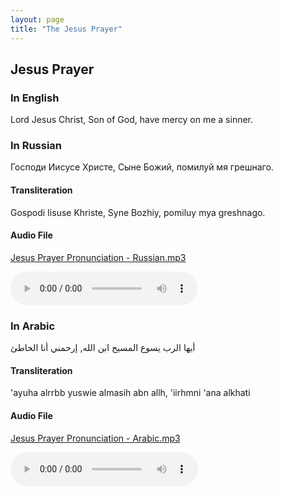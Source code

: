 ```yaml
---
layout: page
title: "The Jesus Prayer"
---
```


## Jesus Prayer

### In English

Lord Jesus Christ, Son of God, have mercy on me a sinner.

### In Russian

Господи Иисусе Христе, Сыне Божий, помилуй мя грешнаго.

#### Transliteration

Gospodi Iisuse Khriste, Syne Bozhiy, pomiluy mya greshnago.

#### Audio File

[Jesus Prayer Pronunciation - Russian.mp3](files/Jesus%20Prayer%20Pronunciation%20-%20Russian.mp3)

<audio controls>
    <source src="files/Jesus%20Prayer%20Pronunciation%20-%20Arabic.mp3" type="audio/mpeg" />
    You browser doesn't support the audio element.
</audio>

### In Arabic

أيها الرب يسوع المسيح ابن الله, إرحمني أنا الخاطئ

#### Transliteration

'ayuha alrrbb yuswie almasih abn allh, 'iirhmni 'ana alkhati

#### Audio File

[Jesus Prayer Pronunciation - Arabic.mp3](files/Jesus%20Prayer%20Pronunciation%20-%20Arabic.mp3)

<audio controls>
    <source src="files/Jesus%20Prayer%20Pronunciation%20-%20Arabic.mp3" type="audio/mpeg" />
    You browser doesn't support the audio element.
</audio>
